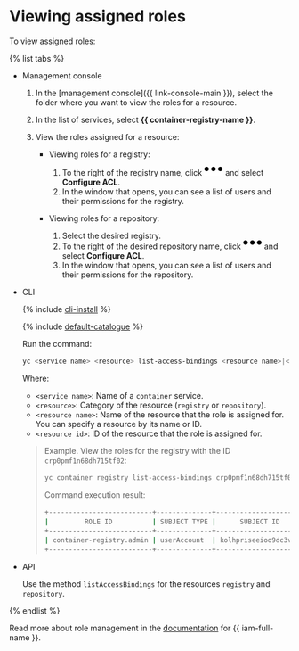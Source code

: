 # Viewing assigned roles

To view assigned roles:

{% list tabs %}

- Management console

  1. In the [management console]({{ link-console-main }}), select the folder where you want to view the roles for a resource.

  1. In the list of services, select **{{ container-registry-name }}**.

  1. View the roles assigned for a resource:

     * Viewing roles for a registry:
       1. To the right of the registry name, click ![horizontal-ellipsis](../../../_assets/horizontal-ellipsis.svg) and select **Configure ACL**.
       1. In the window that opens, you can see a list of users and their permissions for the registry.

     * Viewing roles for a repository:
       1. Select the desired registry.
       1. To the right of the desired repository name, click ![horizontal-ellipsis](../../../_assets/horizontal-ellipsis.svg) and select **Configure ACL**.
       1. In the window that opens, you can see a list of users and their permissions for the repository.

- CLI

  {% include [cli-install](../../../_includes/cli-install.md) %}

  {% include [default-catalogue](../../../_includes/default-catalogue.md) %}

  Run the command:

  ```bash
  yc <service name> <resource> list-access-bindings <resource name>|<resource ID>
  ```

  Where:
  * `<service name>`: Name of a `container` service.
  * `<resource>`: Category of the resource (`registry` or `repository`).
  * `<resource name>`: Name of the resource that the role is assigned for. You can specify a resource by its name or ID.
  * `<resource id>`: ID of the resource that the role is assigned for.

  >Example. View the roles for the registry with the ID `crp0pmf1n68dh715tf02`:
  >
  >```bash
  >yc container registry list-access-bindings crp0pmf1n68dh715tf02
  >```
  >
  >Command execution result:
  >
  >```bash
  >+--------------------------+--------------+----------------------+
  >|         ROLE ID          | SUBJECT TYPE |      SUBJECT ID      |
  >+--------------------------+--------------+----------------------+
  >| container-registry.admin | userAccount  | kolhpriseeioo9dc3v24 |
  >+--------------------------+--------------+----------------------+
  >```

- API

  Use the method `listAccessBindings` for the resources `registry` and `repository`.

{% endlist %}

Read more about role management in the [documentation](../../../iam/concepts/index.md) for {{ iam-full-name }}.

